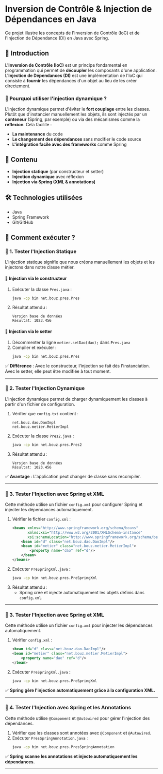 # Inversion de Contrôle & Injection de Dépendances en Java

Ce projet illustre les concepts de l'Inversion de Contrôle (IoC) et de l'Injection de Dépendance (DI) en Java avec Spring.

## 🔹 Introduction
L'**Inversion de Contrôle (IoC)** est un principe fondamental en programmation qui permet de **découpler** les composants d'une application. L'**Injection de Dépendances (DI)** est une implémentation de l'IoC qui consiste à **fournir** les dépendances d'un objet au lieu de les créer directement. 

### 📌 Pourquoi utiliser l'injection dynamique ?
L'injection dynamique permet d'éviter le **fort couplage** entre les classes. Plutôt que d'instancier manuellement les objets, ils sont injectés par un **conteneur** (Spring, par exemple) ou via des mécanismes comme la **réflexion**. Cela facilite :
- **La maintenance** du code
- **Le changement des dépendances** sans modifier le code source
- **L'intégration facile avec des frameworks** comme Spring


## 📌 Contenu
- **Injection statique** (par constructeur et setter)
- **Injection dynamique** avec réflexion
- **Injection via Spring (XML & annotations)**

## 🛠️ Technologies utilisées
- Java
- Spring Framework
- Git/GitHub

## 🚀 Comment exécuter ?
### 🔹 1. Tester l'Injection Statique
L'injection statique signifie que nous créons manuellement les objets et les injectons dans notre classe métier.

#### 🔹 Injection via le constructeur
1. Exécuter la classe `Pres.java` :
   ```bash
   java -cp bin net.bouz.pres.Pres
   ```
2. Résultat attendu :
   ```
   Version base de données
   Résultat: 1023.456
   ```

#### 🔹 Injection via le setter
1. Décommenter la ligne `metier.setDao(dao);` dans `Pres.java`
2. Compiler et exécuter :
   ```bash
   java -cp bin net.bouz.pres.Pres
   ```

✅ **Différence** : Avec le constructeur, l'injection se fait dès l'instanciation. Avec le setter, elle peut être modifiée à tout moment.

---
### 🔹 2. Tester l'Injection Dynamique

L'injection dynamique permet de charger dynamiquement les classes à partir d'un fichier de configuration.

1. Vérifier que `config.txt` contient :
   ```
   net.bouz.dao.DaoImpl
   net.bouz.metier.MetierImpl
   ```
2. Exécuter la classe `Pres2.java` :
   ```bash
   java -cp bin net.bouz.pres.Pres2
   ```
3. Résultat attendu :
   ```
   Version base de données
   Résultat: 1023.456
   ```
✅ **Avantage** : L'application peut changer de classe sans recompiler.

---
### 🔹 3. Tester l'Injection avec Spring et XML
Cette méthode utilise un fichier `config.xml` pour configurer Spring et injecter les dépendances automatiquement.

1. Vérifier le fichier `config.xml` :
   ```xml
   <beans xmlns="http://www.springframework.org/schema/beans"
          xmlns:xsi="http://www.w3.org/2001/XMLSchema-instance"
          xsi:schemaLocation="http://www.springframework.org/schema/beans http://www.springframework.org/schema/beans/spring-beans.xsd">
       <bean id="d" class="net.bouz.dao.DaoImpl"/>
       <bean id="metier" class="net.bouz.metier.MetierImpl">
           <property name="dao" ref="d"/>
       </bean>
   </beans>
   ```
2. Exécuter `PreSpringXml.java` :
   ```bash
   java -cp bin net.bouz.pres.PreSpringXml
   ```
3. Résultat attendu :
   - Spring crée et injecte automatiquement les objets définis dans `config.xml`.


---
### 🔹 3. Tester l'Injection avec Spring et XML

Cette méthode utilise un fichier `config.xml` pour injecter les dépendances automatiquement.

1. Vérifier `config.xml` :
   ```xml
   <bean id="d" class="net.bouz.dao.DaoImpl"/>
   <bean id="metier" class="net.bouz.metier.MetierImpl">
       <property name="dao" ref="d"/>
   </bean>
   ```
2. Exécuter `PreSpringXml.java` :
   ```bash
   java -cp bin net.bouz.pres.PreSpringXml
   ```
✅ **Spring gère l'injection automatiquement grâce à la configuration XML.**

---
### 🔹 4. Tester l'Injection avec Spring et les Annotations
Cette méthode utilise `@Component` et `@Autowired` pour gérer l'injection des dépendances.

1. Vérifier que les classes sont annotées avec `@Component` et `@Autowired`.
2. Exécuter `PresSpringAnnotation.java` :
   ```bash
   java -cp bin net.bouz.pres.PresSpringAnnotation
   ```
✅ **Spring scanne les annotations et injecte automatiquement les dépendances.**

---
